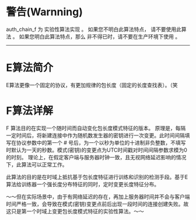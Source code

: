 # 警告(Warnning)

auth_chain_f 为 实验性算法实现 。
如果您不明白此算法特点， 请不要使用此算法 。
如果您明白此算法特点，那么 非不得已时，请不要在生产环境下使用 。




-----


# E算法简介

E算法更像一个固定的协议，有更加规律的包长度（固定的长度查找表）。（笑

# F算法详解

F 算法目的在实现一个随时间而自动变化包长度模式特征的版本。
原理是，每隔一定时间后，将新建连接中作为随机数发生器的密钥进行一次变更。此时间间隔填写在协议参数中的第一个 # 号后，为一个以秒为单位的十进制非负整数，不填写时默认为一天的秒数。模式(密钥)的变更点为UTC时间戳对时间间隔参数求模为0的时刻。
理论上，在假定客户端与服务器时钟一致，且无视网络延迟影响的情况下，此算法可以正常工作。

此算法的目的是在时域上抵抗基于包长度特征进行训练和识别的检测手段。基于E算法给训练器一个强长度分布特征的同时，定时变更长度特征分布。

～～但在实际场景中，由于有网络延迟的存在，再加上服务器时间并不会与客户端时间严格一致，会导致在模式(密钥)变更点前后出现一段时间的连接创建失败。故这只是第一个时域上变更包长度模式特征的实验性算法。～～
